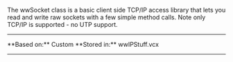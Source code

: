 ﻿The wwSocket class is a basic client side TCP/IP access library that lets you read and write raw sockets with a few simple method calls. Note only TCP/IP is supported - no UTP support.

<hr>
**Based on:** Custom
**Stored in:** wwIPStuff.vcx
<hr>